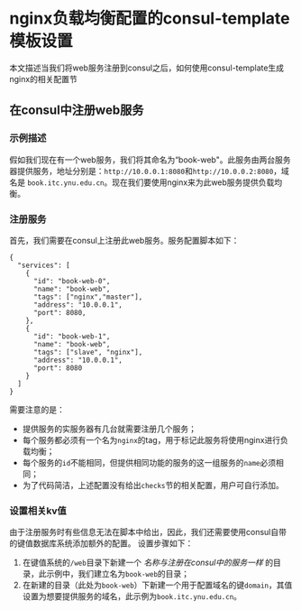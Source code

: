 # nginx负载均衡配置的consul-template模板设置
本文描述当我们将web服务注册到consul之后，如何使用consul-template生成nginx的相关配置节

## 在consul中注册web服务

### 示例描述
假如我们现在有一个web服务，我们将其命名为“book-web"。此服务由两台服务器提供服务，地址分别是：`http://10.0.0.1:8080`和`http://10.0.0.2:8080`，域名是 `book.itc.ynu.edu.cn`。现在我们要使用nginx来为此web服务提供负载均衡。

### 注册服务
首先，我们需要在consul上注册此web服务。服务配置脚本如下：
```
{
  "services": [
    {
      "id": "book-web-0",
      "name": "book-web",
      "tags": ["nginx","master"],
      "address": "10.0.0.1",
      "port": 8080,
    },
    {
      "id": "book-web-1",
      "name": "book-web",
      "tags": ["slave", "nginx"],
      "address": "10.0.0.1",
      "port": 8080
    }
  ]
}
```

需要注意的是：
- 提供服务的实服务器有几台就需要注册几个服务；
- 每个服务都必须有一个名为`nginx`的tag，用于标记此服务将使用nginx进行负载均衡；
- 每个服务的`id`不能相同，但提供相同功能的服务的这一组服务的`name`必须相同；
- 为了代码简洁，上述配置没有给出`checks`节的相关配置，用户可自行添加。

### 设置相关kv值
由于注册服务时有些信息无法在脚本中给出，因此，我们还需要使用consul自带的键值数据库系统添加额外的配置。
设置步骤如下：
1. 在键值系统的`/web`目录下新建一个 *名称与注册在consul中的服务一样* 的目录，此示例中，我们建立名为`book-web`的目录；
2. 在新建的目录（此处为`book-web`）下新建一个用于配置域名的键`domain`，其值设置为想要提供服务的域名，此示例为`book.itc.ynu.edu.cn`。

### 










